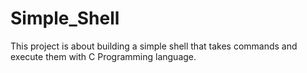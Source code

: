 # Simple_Shell
This project is about building a simple shell that takes commands and execute them with C Programming language.

